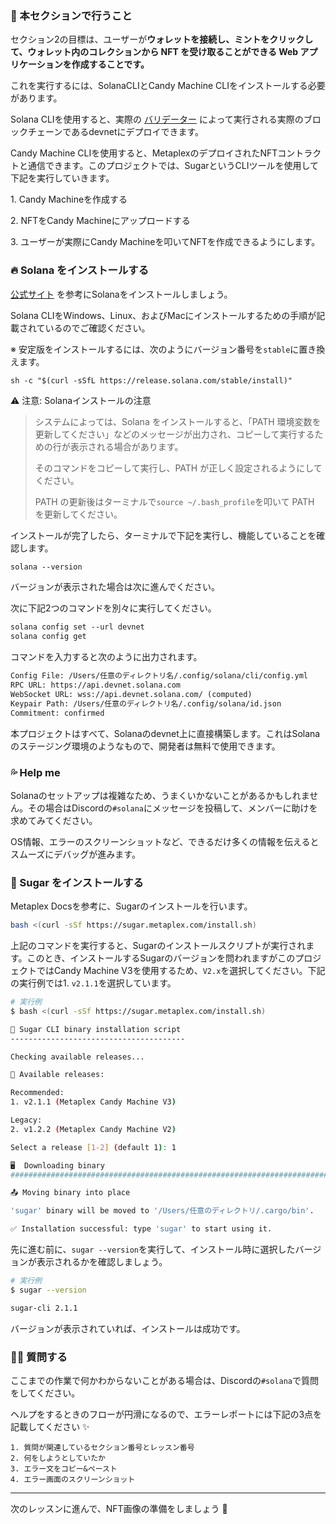 ### 🦾 本セクションで行うこと

セクション2の目標は、ユーザーが**ウォレットを接続し、ミントをクリックして、ウォレット内のコレクションから NFT を受け取ることができる Web アプリケーションを作成することです。**

これを実行するには、SolanaCLIとCandy Machine CLIをインストールする必要があります。

Solana CLIを使用すると、実際の [バリデーター](https://solana.com/validators) によって実行される実際のブロックチェーンであるdevnetにデプロイできます。

Candy Machine CLIを使用すると、MetaplexのデプロイされたNFTコントラクトと通信できます。このプロジェクトでは、SugarというCLIツールを使用して下記を実行していきます。

1\. Candy Machineを作成する

2\. NFTをCandy Machineにアップロードする

3\. ユーザーが実際にCandy Machineを叩いてNFTを作成できるようにします。

### 🔥 Solana をインストールする

[公式サイト](https://docs.solana.com/cli/install-solana-cli-tools#use-solanas-install-tool) を参考にSolanaをインストールしましょう。

Solana CLIをWindows、Linux、およびMacにインストールするための手順が記載されているのでご確認ください。

※ 安定版をインストールするには、次のようにバージョン番号を`stable`に置き換えます。

```
sh -c "$(curl -sSfL https://release.solana.com/stable/install)"
```

⚠️ 注意: Solanaインストールの注意

> システムによっては、Solana をインストールすると、「PATH 環境変数を更新してください」などのメッセージが出力され、コピーして実行するための行が表示される場合があります。
>
> そのコマンドをコピーして実行し、PATH が正しく設定されるようにしてください。
>
> PATH の更新後はターミナルで`source ~/.bash_profile`を叩いて PATH を更新してください。

インストールが完了したら、ターミナルで下記を実行し、機能していることを確認します。

```txt
solana --version
```

バージョンが表示された場合は次に進んでください。

次に下記2つのコマンドを別々に実行してください。

```txt
solana config set --url devnet
solana config get
```

コマンドを入力すると次のように出力されます。

```txt
Config File: /Users/任意のディレクトリ名/.config/solana/cli/config.yml
RPC URL: https://api.devnet.solana.com
WebSocket URL: wss://api.devnet.solana.com/ (computed)
Keypair Path: /Users/任意のディレクトリ名/.config/solana/id.json
Commitment: confirmed
```

本プロジェクトはすべて、Solanaのdevnet上に直接構築します。これはSolanaのステージング環境のようなもので、開発者は無料で使用できます。

### 💦 Help me

Solanaのセットアップは複雑なため、うまくいかないことがあるかもしれません。その場合はDiscordの`#solana`にメッセージを投稿して、メンバーに助けを求めてみてください。

OS情報、エラーのスクリーンショットなど、できるだけ多くの情報を伝えるとスムーズにデバッグが進みます。

### 🤩 Sugar をインストールする

Metaplex Docsを参考に、Sugarのインストールを行います。

```bash
bash <(curl -sSf https://sugar.metaplex.com/install.sh)
```

上記のコマンドを実行すると、Sugarのインストールスクリプトが実行されます。このとき、インストールするSugarのバージョンを問われますがこのプロジェクトではCandy Machine V3を使用するため、`V2.x`を選択してください。下記の実行例では1. `v2.1.1`を選択しています。

```bash
# 実行例
$ bash <(curl -sSf https://sugar.metaplex.com/install.sh)

🍬 Sugar CLI binary installation script
---------------------------------------

Checking available releases...

🧰 Available releases:

Recommended:
1. v2.1.1 (Metaplex Candy Machine V3)

Legacy:
2. v1.2.2 (Metaplex Candy Machine V2)

Select a release [1-2] (default 1): 1

🖥  Downloading binary
############################################################################################################# 100.0%

📤 Moving binary into place

'sugar' binary will be moved to '/Users/任意のディレクトリ/.cargo/bin'.

✅ Installation successful: type 'sugar' to start using it.
```

先に進む前に、`sugar --version`を実行して、インストール時に選択したバージョンが表示されるかを確認しましょう。

```bash
# 実行例
$ sugar --version

sugar-cli 2.1.1
```

バージョンが表示されていれば、インストールは成功です。

### 🙋‍♂️ 質問する

ここまでの作業で何かわからないことがある場合は、Discordの`#solana`で質問をしてください。

ヘルプをするときのフローが円滑になるので、エラーレポートには下記の3点を記載してください ✨

```
1. 質問が関連しているセクション番号とレッスン番号
2. 何をしようとしていたか
3. エラー文をコピー&ペースト
4. エラー画面のスクリーンショット
```

---

次のレッスンに進んで、NFT画像の準備をしましょう 🎉
